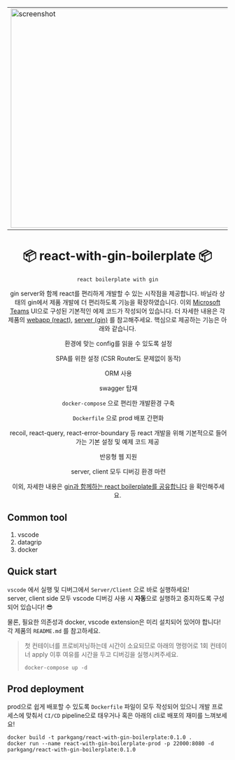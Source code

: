 <p align="center">
  <table align="center">
    <tbody>
      <tr>
        <td>
          <img src="https://user-images.githubusercontent.com/63892989/132948190-0e2e9cb6-bafc-4e9f-9bce-c0248397f095.png" alt="screenshot" width="500" />
        </td>
        <td>
          <img src="https://user-images.githubusercontent.com/63892989/132948191-154b0c14-0648-4817-9ca6-32702d03c75f.png" alt="screenshot" width="500" />
        </td>
      </tr>
    </tbody>
  </table>
  <h1 align="center">
    📦 react-with-gin-boilerplate 📦
  </h1>
</p>
<div align="center">

`react boilerplate with gin`

gin server와 함께 react를 편리하게 개발할 수 있는 시작점을 제공합니다.
바닐라 상태의 gin에서 제품 개발에 더 편리하도록 기능을 확장하였습니다.
이외 [Microsoft Teams](https://www.microsoft.com/ko-kr/microsoft-teams/group-chat-software) UI으로 구성된 기본적인 에제 코드가 작성되어 있습니다. 더 자세한 내용은 각 제품의 [webapp (react)](./webapp), [server (gin)](./server) 를 참고해주세요. 핵심으로 제공하는 기능은 아래와 같습니다.

&nbsp;환경에 맞는 config를 읽을 수 있도록 설정

&nbsp;SPA를 위한 설정 (CSR Router도 문제없이 동작)

&nbsp;ORM 사용

&nbsp;swagger 탑재

&nbsp;`docker-compose` 으로 편리한 개발환경 구축

&nbsp;`Dockerfile` 으로 prod 배포 간편화

&nbsp;recoil, react-query, react-error-boundary 등 react 개발을 위해 기본적으로 들어가는 기본 설정 및 예제 코드 제공

&nbsp;반응형 웹 지원

&nbsp;server, client 모두 디버깅 환경 마련

&nbsp;이외, 자세한 내용은 [gin과 함께하는 react boilerplate를 공유합니다](https://parkgang.github.io/essay/share-react-boilerplate-with-gin/) 을 확인해주세요.

</div>

## Common tool

1. vscode
1. datagrip
1. docker

## Quick start

`vscode` 에서 실행 및 디버그에서 `Server/Client` 으로 바로 실행하세요!  
server, client side 모두 vscode 디버깅 사용 시 **자동**으로 실행하고 중지하도록 구성되어 있습니다! 😎

물론, 필요한 의존성과 docker, vscode extension은 미리 설치되어 있어야 합니다! 각 제품의 `README.md` 를 참고하세요.

> 첫 컨테이너를 프로비저닝하는데 시간이 소요되므로 아래의 명령어로 1회 컨테이너 apply 이후 여유를 시간을 두고 디버깅을 실행시켜주세요.
>
> ```shell
> docker-compose up -d
> ```

## Prod deployment

prod으로 쉽게 배포할 수 있도록 `Dockerfile` 파일이 모두 작성되어 있으니 개발 프로세스에 맞춰서 `CI/CD` pipeline으로 태우거나 혹은 아래의 cli로 배포의 재미를 느껴보세요!

```shell
docker build -t parkgang/react-with-gin-boilerplate:0.1.0 .
docker run --name react-with-gin-boilerplate-prod -p 22000:8080 -d parkgang/react-with-gin-boilerplate:0.1.0
```
